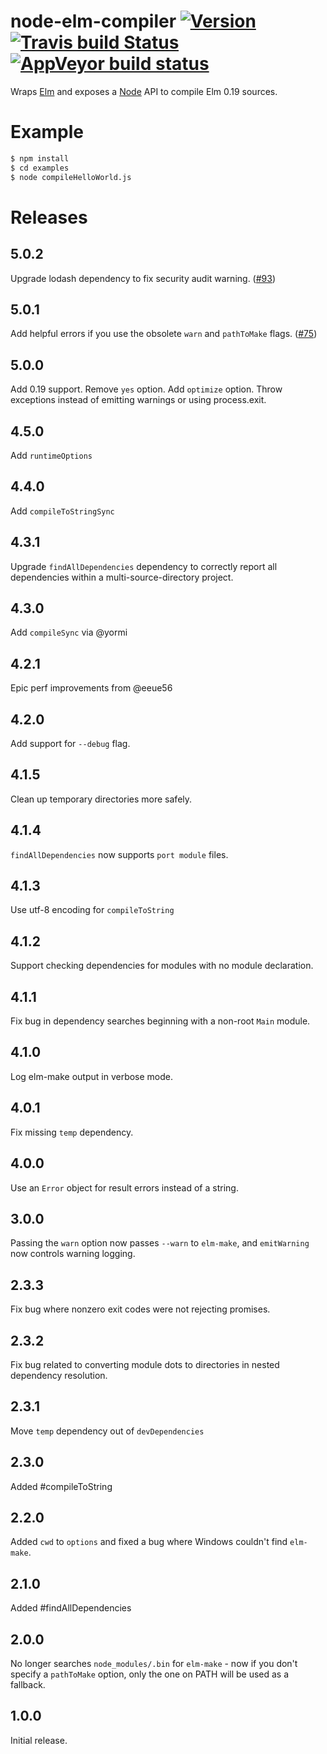 # node-elm-compiler [![Version](https://img.shields.io/npm/v/node-elm-compiler.svg)](https://www.npmjs.com/package/node-elm-compiler) [![Travis build Status](https://travis-ci.org/rtfeldman/node-elm-compiler.svg?branch=master)](http://travis-ci.org/rtfeldman/node-elm-compiler) [![AppVeyor build status](https://ci.appveyor.com/api/projects/status/xv83jcomgb81i1iu/branch/master?svg=true)](https://ci.appveyor.com/project/rtfeldman/node-elm-compiler/branch/master)

Wraps [Elm](https://elm-lang.org) and exposes a [Node](https://nodejs.org) API to compile Elm 0.19 sources.

# Example

```bash
$ npm install
$ cd examples
$ node compileHelloWorld.js
```

# Releases

## 5.0.2

Upgrade lodash dependency to fix security audit warning. ([#93](https://github.com/rtfeldman/node-elm-compiler/pull/93))

## 5.0.1

Add helpful errors if you use the obsolete `warn` and `pathToMake` flags. ([#75](https://github.com/rtfeldman/node-elm-compiler/pull/75))

## 5.0.0

Add 0.19 support. Remove `yes` option. Add `optimize` option. Throw exceptions instead of emitting warnings or using process.exit.

## 4.5.0

Add `runtimeOptions`

## 4.4.0

Add `compileToStringSync`

## 4.3.1

Upgrade `findAllDependencies` dependency to correctly report all dependencies within a multi-source-directory project.

## 4.3.0

Add `compileSync` via @yormi

## 4.2.1

Epic perf improvements from @eeue56

## 4.2.0

Add support for `--debug` flag.

## 4.1.5

Clean up temporary directories more safely.

## 4.1.4

`findAllDependencies` now supports `port module` files.

## 4.1.3

Use utf-8 encoding for `compileToString`

## 4.1.2

Support checking dependencies for modules with no module declaration.

## 4.1.1

Fix bug in dependency searches beginning with a non-root `Main` module.

## 4.1.0

Log elm-make output in verbose mode.

## 4.0.1

Fix missing `temp` dependency.

## 4.0.0

Use an `Error` object for result errors instead of a string.

## 3.0.0

Passing the `warn` option now passes `--warn` to `elm-make`, and `emitWarning` now controls warning logging.

## 2.3.3

Fix bug where nonzero exit codes were not rejecting promises.

## 2.3.2

Fix bug related to converting module dots to directories in nested dependency
resolution.

## 2.3.1

Move `temp` dependency out of `devDependencies`

## 2.3.0

Added #compileToString

## 2.2.0

Added `cwd` to `options` and fixed a bug where Windows couldn't find `elm-make`.

## 2.1.0

Added #findAllDependencies

## 2.0.0

No longer searches `node_modules/.bin` for `elm-make` - now if you don't specify
a `pathToMake` option, only the one on PATH will be used as a fallback.

## 1.0.0

Initial release.
